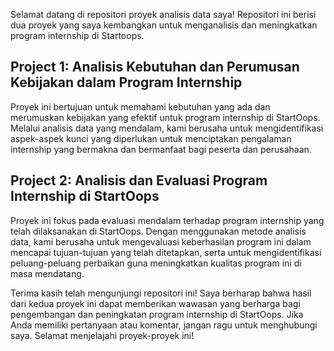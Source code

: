 Selamat datang di repositori proyek analisis data saya! Repositori ini berisi dua proyek yang saya kembangkan untuk menganalisis dan meningkatkan program internship di Startoops.

## Project 1: Analisis Kebutuhan dan Perumusan Kebijakan dalam Program Internship

Proyek ini bertujuan untuk memahami kebutuhan yang ada dan merumuskan kebijakan yang efektif untuk program internship di StartOops. Melalui analisis data yang mendalam, kami berusaha untuk mengidentifikasi aspek-aspek kunci yang diperlukan untuk menciptakan pengalaman internship yang bermakna dan bermanfaat bagi peserta dan perusahaan.

## Project 2: Analisis dan Evaluasi Program Internship di StartOops

Proyek ini fokus pada evaluasi mendalam terhadap program internship yang telah dilaksanakan di StartOops. Dengan menggunakan metode analisis data, kami berusaha untuk mengevaluasi keberhasilan program ini dalam mencapai tujuan-tujuan yang telah ditetapkan, serta untuk mengidentifikasi peluang-peluang perbaikan guna meningkatkan kualitas program ini di masa mendatang.

Terima kasih telah mengunjungi repositori ini! Saya berharap bahwa hasil dari kedua proyek ini dapat memberikan wawasan yang berharga bagi pengembangan dan peningkatan program internship di StartOops. Jika Anda memiliki pertanyaan atau komentar, jangan ragu untuk menghubungi saya. Selamat menjelajahi proyek-proyek ini!






